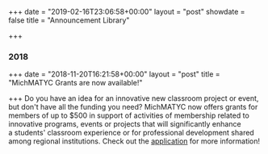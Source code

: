 +++
date = "2019-02-16T23:06:58+00:00"
layout = "post"
showdate = false
title = "Announcement Library"

+++

### 2018

+++
date = "2018-11-20T16:21:58+00:00"
layout = "post"
title = "MichMATYC Grants are now available!"

+++
Do you have an idea for an innovative new classroom project or event, but don't have all the funding you need? MichMATYC now offers grants for members of up to $500 in support of activities of membership related to innovative programs, events or projects that will significantly enhance a students' classroom experience or for professional development shared among regional institutions. Check out the [application](https://docs.google.com/a/swmich.edu/forms/d/e/1FAIpQLSd2bZPDtyGPZMrQf1TYjjF49lGC037V3yygPozVifNPwk5PZA/viewform) for more information!

